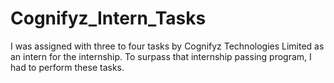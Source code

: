 # Cognifyz_Intern_Tasks
I was assigned with three to four tasks by Cognifyz Technologies Limited as an intern for the internship. To surpass that internship passing program, I had to perform these tasks. 

